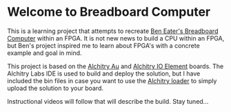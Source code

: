 # Welcome to Breadboard Computer

This is a learning project that attempts to recreate [Ben Eater's Breadboard Computer](https://eater.net/8bit) within an FPGA. It is not new news to build a CPU within an FPGA, but Ben's project inspired me to learn about FPGA's with a concrete example and goal in mind.

This project is based on the [Alchitry Au](https://www.sparkfun.com/products/16527) and [Alchitry IO Element](https://www.sparkfun.com/products/16525) boards. The Alchitry Labs IDE is used to build and deploy the solution, but I have included the bin files in case you want to use the [Alchitry loader](https://github.com/alchitry/alchitry-loader/) to simply upload the solution to your board.

Instructional videos will follow that will describe the build. Stay tuned...